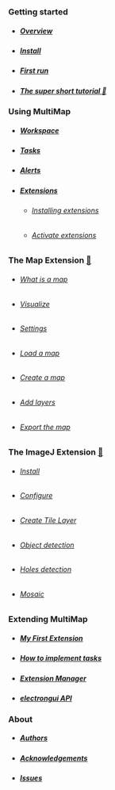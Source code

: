 ### Getting started

- ##### [Overview](pages/overview.md)

- ##### [Install](pages/install.md)

- ##### [First run](pages/first.md)

- ##### [The super short tutorial :rocket:](pages/shorttutorial.md)

### Using MultiMap

- ##### [Workspace](pages/workspace.md)

- ##### [Tasks](pages/tasks.md)

- ##### [Alerts](pages/alerts.md)

- ##### [Extensions](pages/extensions.md)
  - ###### [Installing extensions](pages/extensions.md#installing-extensions)
  - ###### [Activate extensions](pages/extensions.md#activate-extensions)

### The Map Extension [:link:](pages/mapextension.md)
  - ###### [What is a map](pages/mapextension.md#what-is-a-map)
  - ###### [Visualize](pages/mapextension.md#visualize)
  - ###### [Settings](pages/mapextension.md#settings)
  - ###### [Load a map](pages/mapextension.md#load-a-map)
  - ###### [Create a map](pages/mapextension.md#create-a-map)
  - ###### [Add layers](pages/mapextension.md#add-layers)
  - ###### [Export the map](pages/mapextension.md#export-the-map)

### The ImageJ Extension [:link:](pages/ImageJExtension.md)
  - ###### [Install](pages/ImageJExtension.md#install)
  - ###### [Configure](pages/ImageJExtension.md#configure)
  - ###### [Create Tile Layer](pages/ImageJExtension.md#create-tile-layer)
  - ###### [Object detection](pages/ImageJExtension.md#object-detection)
  - ###### [Holes detection](pages/ImageJExtension.md#holes-detection)
  - ###### [Mosaic](pages/ImageJExtension.md#mosaic)

### Extending MultiMap

- ##### [My First Extension](pages/myfirstextension.md)
- ##### [How to implement tasks](pages/taskimplement.md)
- ##### [Extension Manager](pages/extensionmanager.md)
- ##### [electrongui API](https://gherardovarando.github.io/electrongui/API.html)


### About
- ##### [Authors](pages/authors.md)
- ##### [Acknowledgements](pages/acknowledgements.md)
- ##### [Issues](page/issues.md)
